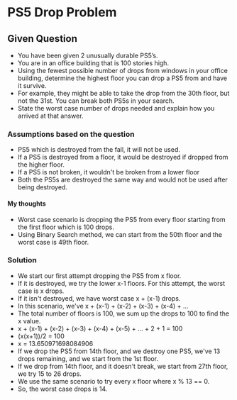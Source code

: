 # PS5 Drop Problem

## Given Question
- You have been given 2 unusually durable PS5’s. 
- You are in an office building that is 100 stories high.
- Using the fewest possible number of drops from windows in your office building, determine the highest floor you can drop a PS5 from and have it survive. 
- For example, they might be able to take the drop from the 30th floor, but not the 31st. You can break both PS5s in your search. 
- State the worst case number of drops needed and explain how you arrived at that answer.

### Assumptions based on the question
- PS5 which is destroyed from the fall, it will not be used.
- If a PS5 is destroyed from a floor, it would be destroyed if dropped from the higher floor.
- If a PS5 is not broken, it wouldn't be broken from a lower floor
- Both the PS5s are destroyed the same way and would not be used after being destroyed.

#### My thoughts
- Worst case scenario is dropping the PS5 from every floor starting from the first floor which is 100 drops.
- Using Binary Search method, we can start from the 50th floor and the worst case is 49th floor.

### Solution
- We start our first attempt dropping the PS5 from x floor. 
- If it is destroyed, we try the lower x-1 floors. For this attempt, the worst case is x drops.
- If it isn't destroyed, we have worst case x + (x-1) drops.
- In this scenario, we've x + (x-1) + (x-2) + (x-3) + (x-4) + ... 
- The total number of floors is 100, we sum up the drops to 100 to find the x value.
- x + (x-1) + (x-2) + (x-3) + (x-4) + (x-5) + ... + 2 + 1 = 100
- (x(x+1))/2 = 100
- x = 13.650971698084906
- If we drop the PS5 from 14th floor, and we destroy one PS5, we've 13 drops remaining, and we start from the 1st floor.
- If we drop from 14th floor, and it doesn't break, we start from 27th floor, we try 15 to 26 drops.
- We use the same scenario to try every x floor where x % 13 == 0.
- So, the worst case drops is 14.
